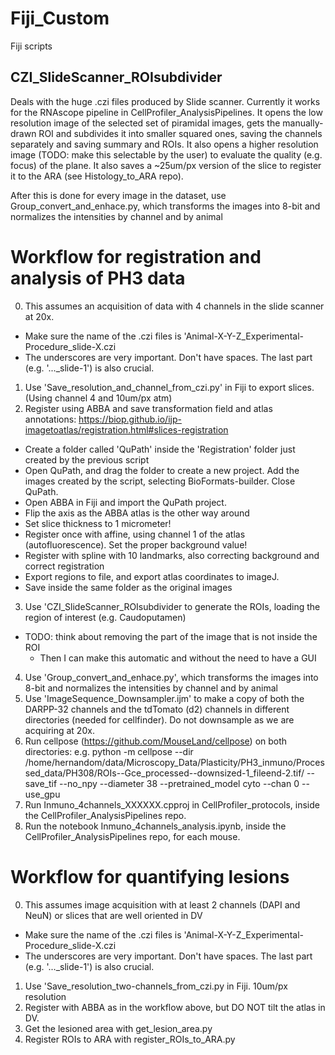 # Fiji_Custom
Fiji scripts

## CZI_SlideScanner_ROIsubdivider
Deals with the huge .czi files produced by Slide scanner. Currently it works for the RNAscope pipeline in CellProfiler_AnalysisPipelines. 
It opens the low resolution image of the selected set of piramidal images, gets the manually-drawn ROI and subdivides it into smaller squared ones, saving the channels separately and saving summary and ROIs. It also opens a higher resolution image (TODO: make this selectable by the user) to evaluate the quality (e.g. focus) of the plane. It also saves a ~25um/px version of the slice to register it to the ARA (see Histology_to_ARA repo).

After this is done for every image in the dataset, use Group_convert_and_enhace.py, which transforms the images into 8-bit and normalizes the intensities by channel and by animal

# Workflow for registration and analysis of PH3 data
0. This assumes an acquisition of data with 4 channels in the slide scanner at 20x.
  - Make sure the name of the .czi files is 'Animal-X-Y-Z_Experimental-Procedure_slide-X.czi
  - The underscores are very important. Don't have spaces. The last part (e.g. '..._slide-1') is also crucial.
1. Use 'Save_resolution_and_channel_from_czi.py' in Fiji to export slices. (Using channel 4 and 10um/px atm)
2. Register using ABBA and save transformation field and atlas annotations: https://biop.github.io/ijp-imagetoatlas/registration.html#slices-registration
  - Create a folder called 'QuPath' inside the 'Registration' folder just created by the previous script
  - Open QuPath, and drag the folder to create a new project. Add the images created by the script, selecting BioFormats-builder. Close QuPath.
  - Open ABBA in Fiji and import the QuPath project.
  - Flip the axis as the ABBA atlas is the other way around
  - Set slice thickness to 1 micrometer!
  - Register once with affine, using channel 1 of the atlas (autofluorescence). Set the proper background value!
  - Register with spline with 10 landmarks, also correcting background and correct registration
  - Export regions to file, and export atlas coordinates to imageJ.
  - Save inside the same folder as the original images
3. Use 'CZI_SlideScanner_ROIsubdivider to generate the ROIs, loading the region of interest (e.g. Caudoputamen)
  - TODO: think about removing the part of the image that is not inside the ROI
    - Then I can make this automatic and without the need to have a GUI
4. Use 'Group_convert_and_enhace.py', which transforms the images into 8-bit and normalizes the intensities by channel and by animal
5. Use 'ImageSequence_Downsampler.ijm' to make a copy of both the DARPP-32 channels and the tdTomato (d2) channels in different directories (needed for cellfinder). Do not downsample as we are acquiring at 20x.
6. Run cellpose (https://github.com/MouseLand/cellpose) on both directories: e.g. python -m cellpose --dir /home/hernandom/data/Microscopy_Data/Plasticity/PH3_inmuno/Processed_data/PH308/ROIs--Gce_processed--downsized-1_fileend-2.tif/ --save_tif --no_npy --diameter 38 --pretrained_model cyto --chan 0 --use_gpu
7. Run Inmuno_4channels_XXXXXX.cpproj in CellProfiler_protocols, inside the CellProfiler_AnalysisPipelines repo.
8. Run the notebook Inmuno_4channels_analysis.ipynb, inside the CellProfiler_AnalysisPipelines repo, for each mouse.


# Workflow for quantifying lesions
0. This assumes image acquisition with at least 2 channels (DAPI and NeuN) or slices that are well oriented in DV
  - Make sure the name of the .czi files is 'Animal-X-Y-Z_Experimental-Procedure_slide-X.czi
  - The underscores are very important. Don't have spaces. The last part (e.g. '..._slide-1') is also crucial.
1. Use 'Save_resolution_two-channels_from_czi.py in Fiji. 10um/px resolution
2. Register with ABBA as in the workflow above, but DO NOT tilt the atlas in DV.
3. Get the lesioned area with get_lesion_area.py
4. Register ROIs to ARA with register_ROIs_to_ARA.py
